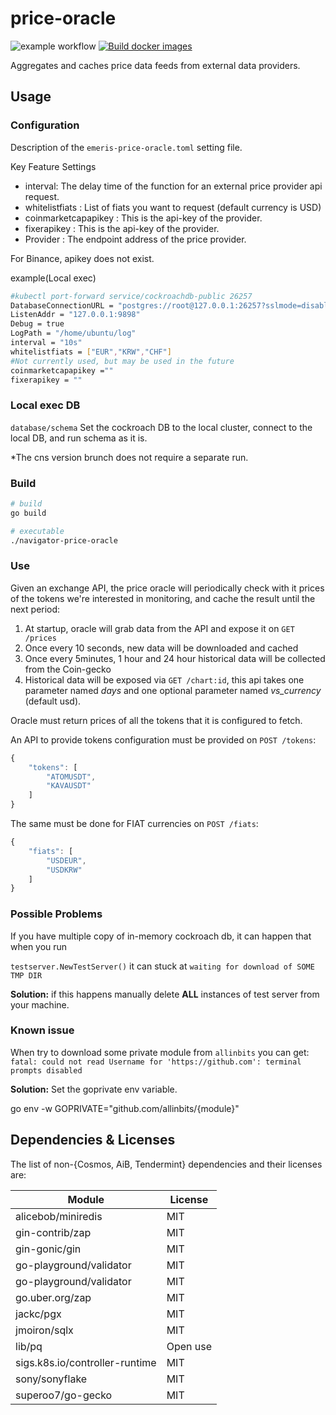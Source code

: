 # price-oracle

![example workflow](https://github.com/allinbits/emeris-price-oracle/actions/workflows/ci.yml/badge.svg)
[![Build docker images](https://github.com/allinbits/emeris-price-oracle/actions/workflows/docker-build.yml/badge.svg)](https://github.com/allinbits/emeris-price-oracle/actions/workflows/docker-build.yml)

Aggregates and caches price data feeds from external data providers.

## Usage

### Configuration
Description of the `emeris-price-oracle.toml` setting file.

Key Feature Settings

- interval: The delay time of the function for an external price provider api request.
- whitelistfiats : List of fiats you want to request (default currency is USD)
- coinmarketcapapikey : This is the api-key of the provider.
- fixerapikey : This is the api-key of the provider.
- Provider : The endpoint address of the price provider.

For Binance, apikey does not exist.

example(Local exec)
```bash
#kubectl port-forward service/cockroachdb-public 26257
DatabaseConnectionURL = "postgres://root@127.0.0.1:26257?sslmode=disable"
ListenAddr = "127.0.0.1:9898"
Debug = true
LogPath = "/home/ubuntu/log"
interval = "10s"
whitelistfiats = ["EUR","KRW","CHF"]
#Not currently used, but may be used in the future
coinmarketcapapikey =""
fixerapikey = ""
```

### Local exec DB
`database/schema`
Set the cockroach DB to the local cluster, connect to the local DB, and run schema as it is.

*The cns version brunch does not require a separate run.

### Build

```bash
# build
go build

# executable
./navigator-price-oracle
```

### Use
Given an exchange API, the price oracle will periodically check with it prices of the tokens we're interested in monitoring, and cache the result until the next period:

1. At startup, oracle will grab data from the API and expose it on `GET /prices`
2. Once every 10 seconds, new data will be downloaded and cached
3. Once every 5minutes, 1 hour and 24 hour historical data will be collected from the Coin-gecko
4. Historical data will be exposed via `GET /chart:id`, this api takes one parameter named _days_ and one optional parameter named _vs_currency_ (default usd).

Oracle must return prices of all the tokens that it is configured to fetch.

An API to provide tokens configuration must be provided on `POST /tokens`:

```jsx
{
	"tokens": [
		"ATOMUSDT",
		"KAVAUSDT"
	]
}
```

The same must be done for FIAT currencies on `POST /fiats`:

```jsx
{
	"fiats": [
		"USDEUR",
		"USDKRW"
	]
}
```

### Possible Problems
If you have multiple copy of in-memory cockroach db, it can happen that when you run

`testserver.NewTestServer()` it can stuck at `waiting for download of SOME TMP DIR`

**Solution:** if this happens manually delete **ALL** instances of test server from your machine.

### Known issue
When try to download some private module from `allinbits` you can get:
`fatal: could not read Username for 'https://github.com': terminal prompts disabled`

**Solution:** Set the goprivate env variable. 

go env -w GOPRIVATE="github.com/allinbits/{module}"

## Dependencies & Licenses

The list of non-{Cosmos, AiB, Tendermint} dependencies and their licenses are:

| Module   	                     | License         |
|--------------------------------|-----------------|
| alicebob/miniredis             | MIT    	        |
| gin-contrib/zap   	            | MIT    	        |
| gin-gonic/gin   	              | MIT   	         |
| go-playground/validator   	    | MIT   	         |
| go-playground/validator   	    | MIT   	         |
| go.uber.org/zap   	            | MIT           	 |
| jackc/pgx         	            | MIT    	        |
| jmoiron/sqlx   	               | MIT   	         |
| lib/pq                         | Open use        |
| sigs.k8s.io/controller-runtime | MIT             |
| sony/sonyflake                 | MIT             |
| superoo7/go-gecko              | MIT             |

